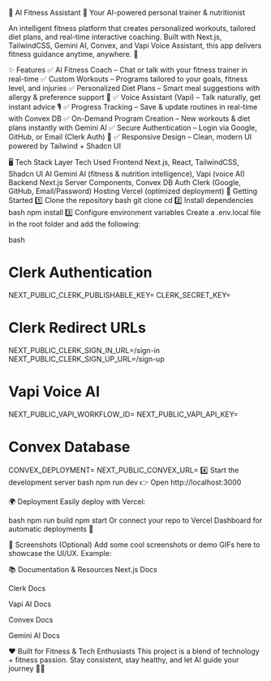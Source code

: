 💪 AI Fitness Assistant 🤖
Your AI-powered personal trainer & nutritionist

An intelligent fitness platform that creates personalized workouts, tailored diet plans, and real-time interactive coaching. Built with Next.js, TailwindCSS, Gemini AI, Convex, and Vapi Voice Assistant, this app delivers fitness guidance anytime, anywhere. 🚀

✨ Features
✅ AI Fitness Coach – Chat or talk with your fitness trainer in real-time
✅ Custom Workouts – Programs tailored to your goals, fitness level, and injuries
✅ Personalized Diet Plans – Smart meal suggestions with allergy & preference support 🥗
✅ Voice Assistant (Vapi) – Talk naturally, get instant advice 🎙
✅ Progress Tracking – Save & update routines in real-time with Convex DB
✅ On-Demand Program Creation – New workouts & diet plans instantly with Gemini AI
✅ Secure Authentication – Login via Google, GitHub, or Email (Clerk Auth) 🔐
✅ Responsive Design – Clean, modern UI powered by Tailwind + Shadcn UI

🖥 Tech Stack
Layer	Tech Used
Frontend	Next.js, React, TailwindCSS, Shadcn UI
AI	Gemini AI (fitness & nutrition intelligence), Vapi (voice AI)
Backend	Next.js Server Components, Convex DB
Auth	Clerk (Google, GitHub, Email/Password)
Hosting	Vercel (optimized deployment)
🚀 Getting Started
1️⃣ Clone the repository
bash
git clone <your-repo-url>
cd <repo-folder>
2️⃣ Install dependencies
bash
npm install
3️⃣ Configure environment variables
Create a .env.local file in the root folder and add the following:

bash
# Clerk Authentication
NEXT_PUBLIC_CLERK_PUBLISHABLE_KEY=
CLERK_SECRET_KEY=

# Clerk Redirect URLs
NEXT_PUBLIC_CLERK_SIGN_IN_URL=/sign-in
NEXT_PUBLIC_CLERK_SIGN_UP_URL=/sign-up

# Vapi Voice AI
NEXT_PUBLIC_VAPI_WORKFLOW_ID=
NEXT_PUBLIC_VAPI_API_KEY=

# Convex Database
CONVEX_DEPLOYMENT=
NEXT_PUBLIC_CONVEX_URL=
4️⃣ Start the development server
bash
npm run dev
👉 Open http://localhost:3000

🌍 Deployment
Easily deploy with Vercel:

bash
npm run build
npm start
Or connect your repo to Vercel Dashboard for automatic deployments 🚀

📸 Screenshots (Optional)
Add some cool screenshots or demo GIFs here to showcase the UI/UX.
Example:

📚 Documentation & Resources
Next.js Docs

Clerk Docs

Vapi AI Docs

Convex Docs

Gemini AI Docs

❤️ Built for Fitness & Tech Enthusiasts
This project is a blend of technology + fitness passion.
Stay consistent, stay healthy, and let AI guide your journey 💪👟
